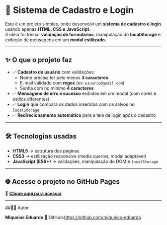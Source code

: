 # 🔐 Sistema de Cadastro e Login

Este é um projeto simples, onde desenvolvi um **sistema de cadastro e login** usando apenas **HTML, CSS e JavaScript**.  
A ideia foi treinar **validação de formulários**, manipulação do **localStorage** e exibição de mensagens em um **modal estilizado**.

---

## ✨ O que o projeto faz

- ✅ **Cadastro de usuário** com validações:
  - Nome precisa ter pelo menos **3 caracteres**
  - E-mail validado com **regex** (ex: `usuario@gmail.com`)
  - Senha com no mínimo **4 caracteres**
- ✅ **Mensagens de erro e sucesso** exibidas em um modal (com cores e estilos diferentes)
- ✅ **Login** que compara os dados inseridos com os salvos no `localStorage`
- ✅ **Redirecionamento automático** para a tela de login após o cadastro

---

## 🛠️ Tecnologias usadas

- **HTML5** → estrutura das páginas
- **CSS3** → estilização responsiva (media queries, modal adaptável)
- **JavaScript (ES6+)** → validações, manipulação do DOM e `localStorage`

---

## 🌐 Acesse o projeto no GitHub Pages

🔗 **[Clique aqui para acessar](https://miqueias-eduardo.github.io/linguagens-de-programacao/)**

>

---

##👨‍💻 Autor

**Miqueias Eduardo**
🔗 GitHub:https://github.com/miqueias-eduardo
